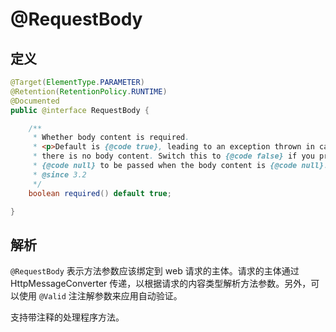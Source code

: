 # @RequestBody

## 定义

```java
@Target(ElementType.PARAMETER)
@Retention(RetentionPolicy.RUNTIME)
@Documented
public @interface RequestBody {

    /**
     * Whether body content is required.
     * <p>Default is {@code true}, leading to an exception thrown in case
     * there is no body content. Switch this to {@code false} if you prefer
     * {@code null} to be passed when the body content is {@code null}.
     * @since 3.2
     */
    boolean required() default true;

}
```

## 解析

`@RequestBody` 表示方法参数应该绑定到 web 请求的主体。请求的主体通过 HttpMessageConverter 传递，以根据请求的内容类型解析方法参数。另外，可以使用 `@Valid` 注注解参数来应用自动验证。

支持带注释的处理程序方法。

